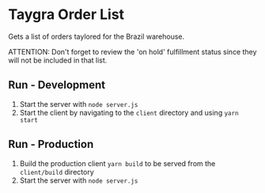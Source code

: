 # Taygra Order List

Gets a list of orders taylored for the Brazil warehouse.

ATTENTION: Don't forget to review the 'on hold' fulfillment status since they will not be included in that list.

## Run - Development

1. Start the server with `node server.js`
2. Start the client by navigating to the `client` directory and using `yarn start`

## Run - Production

1. Build the production client `yarn build` to be served from the `client/build` directory
2. Start the server with `node server.js`